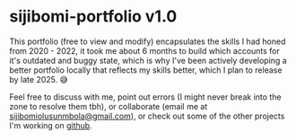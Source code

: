 # sijibomi-portfolio v1.0

This portfolio (free to view and modify) encapsulates the skills I had honed from 2020 - 2022, it took me about 6 months to build which accounts for it's outdated and buggy state, which is why I've been actively developing a better portfolio locally that reflects my skills better, which I plan to release by late 2025. 😅

Feel free to discuss with me, point out errors (I might never break into the zone to resolve them tbh), or collaborate (email me at sijibomiolusunmbola@gmail.com), or check out some of the other projects I'm working on [github](https://github.com/Whitestar14).